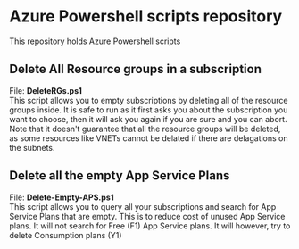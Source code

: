 # Azure Powershell scripts repository
This repository holds Azure Powershell scripts<br>
## Delete All Resource groups in a subscription
File: <strong>DeleteRGs.ps1</strong><br>
This script allows you to empty subscriptions by deleting all of the resource groups inside. It is safe to run as it first asks you about the subscription you want to choose, then it will ask you again if you are sure and you can abort. Note that it doesn't guarantee that all the resource groups will be deleted, as some resources like VNETs cannot be delated if there are delagations on the subnets.
## Delete all the empty App Service Plans
File: <strong>Delete-Empty-APS.ps1</strong><br>
This script allows you to query all your subscriptions and search for App Service Plans that are empty. This is to reduce cost of unused App Service plans. It will not search for Free (F1) App Service plans. It will however, try to delete Consumption plans (Y1)
